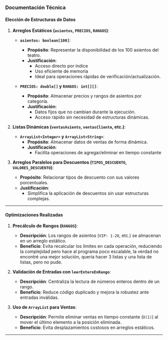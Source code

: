 ### **Documentación Técnica**

#### **Elección de Estructuras de Datos**

1. **Arreglos Estáticos (`asientos`, `PRECIOS`, `RANGOS`)**:

   - **`asientos: boolean[100]`**:

     - **Propósito**: Representar la disponibilidad de los 100 asientos del teatro.
     - **Justificación**:
       - Acceso directo por índice
       - Uso eficiente de memoria
       - Ideal para operaciones rápidas de verificación/actualización.

   - **`PRECIOS: double[]` y `RANGOS: int[][]`**:
     - **Propósito**: Almacenar precios y rangos de asientos por categoría.
     - **Justificación**:
       - Datos fijos que no cambian durante la ejecución.
       - Acceso rápido sin necesidad de estructuras dinámicas.

2. **Listas Dinámicas (`ventasAsiento`, `ventasCliente`, etc.)**:

   - **`ArrayList<Integer>` y `ArrayList<String>`**:
     - **Propósito**: Almacenar datos de ventas de forma dinámica.
     - **Justificación**:
       - Facilita operaciones de agregar/eliminar en tiempo constante

3. **Arreglos Paralelos para Descuentos (`TIPOS_DESCUENTO`, `VALORES_DESCUENTO`)**:
   - **Propósito**: Relacionar tipos de descuento con sus valores porcentuales.
   - **Justificación**:
     - Simplifica la aplicación de descuentos sin usar estructuras complejas.

---

#### **Optimizaciones Realizadas**

1. **Precálculo de Rangos (`RANGOS`)**:
   - **Descripción**: Los rangos de asientos (`VIP: 1-20`, etc.) se almacenan en un arreglo estático.
   - **Beneficio**: Evita recalcular los límites en cada operación, reduciendo la complejidad pero hace al programa poco escalable, la verdad no encontré una mejor solución, queria hacer 3 listas y una lista de listas, pero no pude.
2. **Validación de Entradas con `leerEnteroEnRango`**:

   - **Descripción**: Centraliza la lectura de números enteros dentro de un rango.
   - **Beneficio**: Reduce código duplicado y mejora la robustez ante entradas inválidas.

3. **Uso de `ArrayList` para Ventas**:
   - **Descripción**: Permite eliminar ventas en tiempo constante (`O(1)`) al mover el último elemento a la posición eliminada.
   - **Beneficio**: Evita desplazamientos costosos en arreglos estáticos.

---
